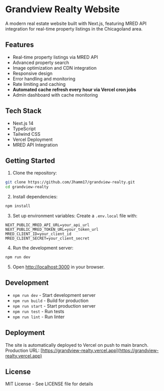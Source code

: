 # Grandview Realty Website

A modern real estate website built with Next.js, featuring MRED API integration for real-time property listings in the Chicagoland area.

## Features

- Real-time property listings via MRED API
- Advanced property search
- Image optimization and CDN integration
- Responsive design
- Error handling and monitoring
- Rate limiting and caching
- **Automated cache refresh every hour via Vercel cron jobs**
- Admin dashboard with cache monitoring

## Tech Stack

- Next.js 14
- TypeScript
- Tailwind CSS
- Vercel Deployment
- MRED API Integration

## Getting Started

1. Clone the repository:
```bash
git clone https://github.com/Jhamm17/grandview-realty.git
cd grandview-realty
```

2. Install dependencies:
```bash
npm install
```

3. Set up environment variables:
Create a `.env.local` file with:
```
NEXT_PUBLIC_MRED_API_URL=your_api_url
NEXT_PUBLIC_MRED_TOKEN_URL=your_token_url
MRED_CLIENT_ID=your_client_id
MRED_CLIENT_SECRET=your_client_secret
```

4. Run the development server:
```bash
npm run dev
```

5. Open [http://localhost:3000](http://localhost:3000) in your browser.

## Development

- `npm run dev` - Start development server
- `npm run build` - Build for production
- `npm run start` - Start production server
- `npm run test` - Run tests
- `npm run lint` - Run linter

## Deployment

The site is automatically deployed to Vercel on push to main branch.
Production URL: [https://grandview-realty.vercel.app](https://grandview-realty.vercel.app)

## License

MIT License - See LICENSE file for details
